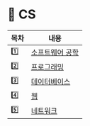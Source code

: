 # :triangular_flag_on_post: CS

| 목차 | 내용 |
| ------ | ------ |
| :one: | [소프트웨어 공학](소프트웨어공학/README.md) |
| :two: | [프로그래밍](프로그래밍/README.md) |
| :three: | [데이터베이스](데이터베이스/README.md) |
| :four: | [웹](웹/README.md) |
| :five: | [네트워크](네트워크/README.md) |

